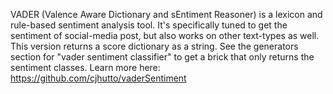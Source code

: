 VADER (Valence Aware Dictionary and sEntiment Reasoner) is a lexicon and rule-based sentiment analysis tool. It's specifically tuned to get the sentiment of social-media post, but also works on other text-types as well. This version returns a score dictionary as a string. See the generators section for "vader sentiment classifier" to get a brick that only returns the sentiment classes. Learn more here: https://github.com/cjhutto/vaderSentiment